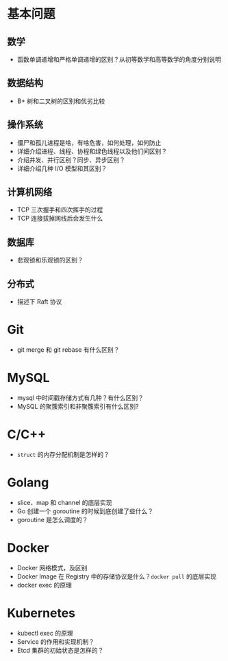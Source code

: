 
# 基本问题
## 数学
- 函数单调递增和严格单调递增的区别？从初等数学和高等数学的角度分别说明

## 数据结构
- B+ 树和二叉树的区别和优劣比较

## 操作系统
- 僵尸和孤儿进程是啥，有啥危害，如何处理，如何防止
- 详细介绍进程、线程、协程和绿色线程以及他们间区别？
- 介绍并发、并行区别？同步、异步区别？
- 详细介绍几种 I/O 模型和其区别？

## 计算机网络
- TCP 三次握手和四次挥手的过程
- TCP 连接拔掉网线后会发生什么

## 数据库
- 悲观锁和乐观锁的区别？

## 分布式
- 描述下 Raft 协议

# Git
- git merge 和 git rebase 有什么区别？

# MySQL
- mysql 中时间戳存储方式有几种？有什么区别？
- MySQL 的聚簇索引和非聚簇索引有什么区别?

# C/C++
- `struct` 的内存分配机制是怎样的？

# Golang
- slice、map 和 channel 的底层实现
- Go 创建一个 goroutine 的时候到底创建了些什么？
- goroutine 是怎么调度的？

# Docker
- Docker 网络模式，及区别
- Docker Image 在 Registry 中的存储协议是什么？`docker pull` 的底层实现
- docker exec 的原理

# Kubernetes
- kubectl exec 的原理
- Service 的作用和实现机制？
- Etcd 集群的初始状态是怎样的？

